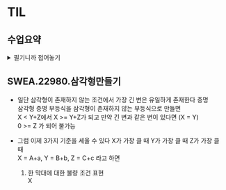 # TIL


## 수업요약

<details>
<summary>필기니까 접어놓기</summary>

<!-- summary 아래 한칸 공백 두어야함 -->

### 어제 리뷰
- 버블 정렬  
  ```python
  def BubbleSort(a, N) : 	# 정렬할 List, N 원소 수
    for i in range(N-1, 0, -1) : # 범위의 끝 위치
        for j in range(i) :		# 비교할 왼쪽 원소 인덱스 j
            if a[j] > a[j+1] :
                a[j], a[j+1] = a[j+1], a[j]
  ```
  횟수에 대한 for문이 가장 바깥에 (N-1, 0, -1)로 존재함  
  

### 카운팅 정렬

### 탐욕 알고리즘 



</details>


## SWEA.22980.삼각형만들기

- 일단 삼각형이 존재하지 않는 조건에서 가장 긴 변은 유일하게 존재한다 증명  
  삼각형 증명 부등식을 삼각형이 존재하지 않는 부등식으로 만들면  
  X < Y+Z에서  X >= Y+Z가 되고 만약 긴 변과 같은 변이 있다면 (X = Y)  
  0 >= Z 가 되어 불가능  

- 그럼 이제 3가지 기준을 세울 수 있다 X가 가장 클 때 Y가 가장 클 때 Z가 가장 클 때  
  X = A+a, Y = B+b, Z = C+c 라고 하면  

  1) 한 막대에 대한 불량 조건 표현  
  X
